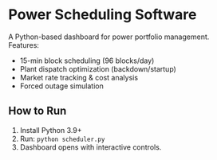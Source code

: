 # Power Scheduling Software

A Python-based dashboard for power portfolio management.  
Features:
- 15-min block scheduling (96 blocks/day)  
- Plant dispatch optimization (backdown/startup)  
- Market rate tracking & cost analysis  
- Forced outage simulation  

## How to Run
1. Install Python 3.9+  
2. Run: `python scheduler.py`  
3. Dashboard opens with interactive controls.
